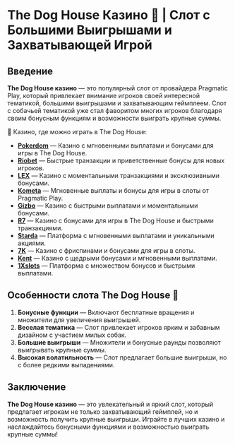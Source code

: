# The Dog House Казино 🐾 | Слот с Большими Выигрышами и Захватывающей Игрой

## Введение

**The Dog House казино** — это популярный слот от провайдера Pragmatic Play, который привлекает внимание игроков своей интересной тематикой, большими выигрышами и захватывающим геймплеем. Слот с собачьей тематикой уже стал фаворитом многих игроков благодаря своим бонусным функциям и возможности выиграть крупные суммы.

🎰 Казино, где можно играть в The Dog House:

- **[Pokerdom](https://brandplay.link/4k77v2yx)** — Казино с мгновенными выплатами и бонусами для игры в The Dog House.
- **[Riobet](https://brandplay.link/7xBLTPyj)** — Быстрые транзакции и приветственные бонусы для новых игроков.
- **[LEX](https://brandplay.link/zW4hdDFV)** — Казино с моментальными транзакциями и эксклюзивными бонусами.
- **[Kometa](https://brandplay.link/8ZymQJV8)** — Мгновенные выплаты и бонусы для игры в слоты от Pragmatic Play.
- **[Gizbo](https://brandplay.link/bprXw4YV)** — Казино с быстрыми выплатами и моментальными бонусами.
- **[R7](https://brandplay.link/bMd3Yjsw)** — Казино с бонусами для игры в The Dog House и быстрыми транзакциями.
- **[Starda](https://brandplay.link/fB7xwRFL)** — Платформа с мгновенными выплатами и уникальными акциями.
- **[7K](https://brandplay.link/BvQyFShp)** — Казино с фриспинами и бонусами для игры в слоты.
- **[Kent](https://brandplay.link/Fv2WP3js)** — Казино с щедрыми бонусами и мгновенными выплатами.
- **[1Xslots](https://brandplay.link/hSB1khtr)** — Платформа с множеством бонусов и быстрыми выплатами.

## Особенности слота The Dog House 🐶

1. **Бонусные функции** — Включают бесплатные вращения и множители для увеличения выигрышей.
2. **Веселая тематика** — Слот привлекает игроков ярким и забавным дизайном с участием милых собак.
3. **Большие выигрыши** — Множители и бонусные раунды позволяют выигрывать крупные суммы.
4. **Высокая волатильность** — Слот предлагает большие выигрыши, но с более редкими выпадениями.

## Заключение

**The Dog House казино** — это увлекательный и яркий слот, который предлагает игрокам не только захватывающий геймплей, но и возможность получить крупные выигрыши. Играйте в лучших казино и наслаждайтесь бонусными функциями и возможностью выиграть крупные суммы!
